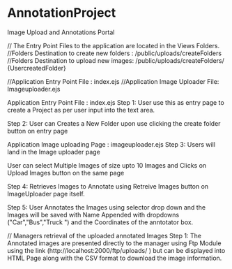 # AnnotationProject
Image Upload and Annotations Portal

// The Entry Point Files to the application are located in the Views Folders. 
//Folders Destination to create new folders : /public/uploads/createFolders
//Folders Destination to upload new images: /public/uploads/createFolders/ {UsercreatedFolder}

//Application Entry Point File : index.ejs
//Application Image Uploader File: Imageuploader.ejs


Application Entry Point File : index.ejs
Step 1: User use this as entry page to create a Project as per user input into the text area. 

Step 2: User can Creates a New Folder upon use clicking the create folder button on entry page 

Application Image uploading Page : imageuploader.ejs
Step 3: Users will land in the Image uploader page 

User can select Multiple Images of size upto 10 Images and Clicks on Upload Images button on the same page

Step 4: Retrieves Images to Annotate using Retreive Images button on ImageUploader page itself. 

Step 5: User Annotates the Images using selector drop down and the Images will be saved with Name Appended with dropdowns ("Car","Bus","Truck ") and the Coordinates of the anntotator box. 

// Managers retrieval of the uploaded annotated Images
Step 1: The Annotated images are presented directly to the manager using Ftp Module using the link (http://localhost:2000/ftp/uploads/ ) but can be displayed into HTML Page along with the CSV format to download the image information. 


